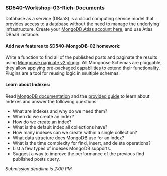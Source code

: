 ### SD540-Workshop-03-Rich-Documents
Database as a service (DBaaS) is a cloud computing service model that provides access to a database without the need to manage the underlying infrastructure. Create your [MongoDB Atlas account here](https://www.mongodb.com/atlas), and use Atlas DBaaS instance.
  
#### Add new features to SD540-MongoDB-02 homework:
Write a function to find all of the published posts and paginate the results using [Mongoose paginate v2 plugin](https://www.npmjs.com/package/mongoose-paginate-v2). All Mongoose Schemas are pluggable, they allow applying pre-packaged capabilities to extend their functionality. Plugins are a tool for reusing logic in multiple schemas.
#### Learn about Indexes:
Read [MongoDB documentation](https://www.mongodb.com/docs/manual/indexes/) and the [provided guide](./DB-Indices.pdf) to learn about Indexes and answer the following questions:
  * What are indexes and why do we need them?
  * When do we create an index?
  * How do we create an index?
  * What is the default index all collections have?
  * How many indexes can we create within a single collection?
  * What data structure does MongoDB use for an index?
  * What is the time complexity for find, insert, and delete operations?
  * List a few types of indexes MongoDB supports.
  * Suggest a way to improve the performance of the previous find published posts query.
   
  
*Submission deadline is 2:00 PM.*

